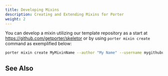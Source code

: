 ```yaml
---
title: Developing Mixins
description: Creating and Extending Mixins for Porter
weight: 2
---
```


You can develop a mixin utilizing our template repository as a start at <https://github.com/getporter/skeletor>
or by using `porter mixin create` command as exemplified below:

```bash
porter mixin create MyMixinName --author "My Name" --username mygithubusername [--dir path/to/mymixin]
```

## See Also
